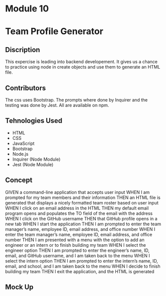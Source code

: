 # Module 10
# Team Profile Generator

## Discription
This expercise is leading into backend developement.  It gives us a chance to practice using node in create objects and use them to generate an HTML
file.  

## Contributors

The css uses Bootstrap. The prompts where done by Inquirer and the testing was done by Jest.  All are available on npm.

## Tehnologies Used
* HTML
* CSS
* JavaScript
* Bootstrap
* Node.js
* Inquirer (Node Module)
* Jest (Node Module)

## Concept
GIVEN a command-line application that accepts user input
WHEN I am prompted for my team members and their information
THEN an HTML file is generated that displays a nicely formatted team roster based on user input
WHEN I click on an email address in the HTML
THEN my default email program opens and populates the TO field of the email with the address
WHEN I click on the GitHub username
THEN that GitHub profile opens in a new tab
WHEN I start the application
THEN I am prompted to enter the team manager’s name, employee ID, email address, and office number
WHEN I enter the team manager’s name, employee ID, email address, and office number
THEN I am presented with a menu with the option to add an engineer or an intern or to finish building my team
WHEN I select the engineer option
THEN I am prompted to enter the engineer’s name, ID, email, and GitHub username, and I am taken back to the menu
WHEN I select the intern option
THEN I am prompted to enter the intern’s name, ID, email, and school, and I am taken back to the menu
WHEN I decide to finish building my team
THEN I exit the application, and the HTML is generated

## Mock Up

